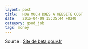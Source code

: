 ```yaml
---
layout: post
title:  HOW MUCH DOES A WEBSITE COST
date:   2016-04-09 15:35:44 +0200
category: good_job
tags: money
---
```



Source : [Site de beta.gouv.fr][beta.gouv.fr]


[beta.gouv.fr]: http://howmuchdoesawebsiteco.st/

